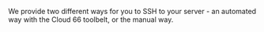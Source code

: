 <!-- usedin: [ _legacy_docker/stack-management] - post: -->

We provide two different ways for you to SSH to your server - an automated way with the Cloud 66 toolbelt, or the manual way.
